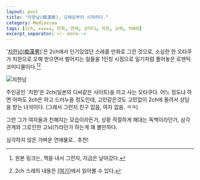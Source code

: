 ```yaml
---
layout: post
title: "치한남(痴漢男), 오해로부터 시작하다."
category: Mediaview
tags: [2ch, ★★★★★, 만화, 연애, 코미디, 치한, 오해, YOKO]
excerpt_separator: <!--more-->
---
```


'[치한남(痴漢男)](http://passionate1842.web.infoseek.co.jp/manga.htm)'은 2ch에서 인기있었던 스레를 만화로 그린 것으로, 소심한 한 오타쿠가 치한으로 오해 받으면서 벌어지는 일들을 1인칭 시점으로 일기처럼 풀어놓은 로맨틱 코미디물이다.<!--more-->[^1][^2]

[^1]: 원본 링크는, 책을 내서 그런지, 지금은 날아갔다.

[^2]: 2ch 스레의 내용은 [[여기]](http://www.geocities.jp/chikan_otoko_2005/)에서 읽어볼 수 있다.

![치한남](https://lh5.googleusercontent.com/-jt8lShjDNY0/VMKMp5YbM_I/AAAAAAAAOmA/KMlaOwNf9Io/s0/chikanotoko.jpg "치한으로 오해받은 한 소심남의 이야기다.")

주인공인 '치한'은 2ch(일본의 디씨같은 사이트)을 끼고 사는 오타쿠다.
어느 정도냐 하면 아파도 2ch은 하고 드러누을 정도인데,
고민같은것도 고민없이 2ch에 올려서 상담을 받는 녀석이다.
(그래서 그런지 친구 없음, 여자 없음. ㅋㅋ)

그런 그가 여자들과 친해지는 모습이라든가,
상황 적절하게 해대는 독백이라던가,
삼각관계와 그로인한 고뇌(?)라던가 하는게 꽤 볼만하다.

심각하지 않은 가벼운 연애물로.. 추천!
